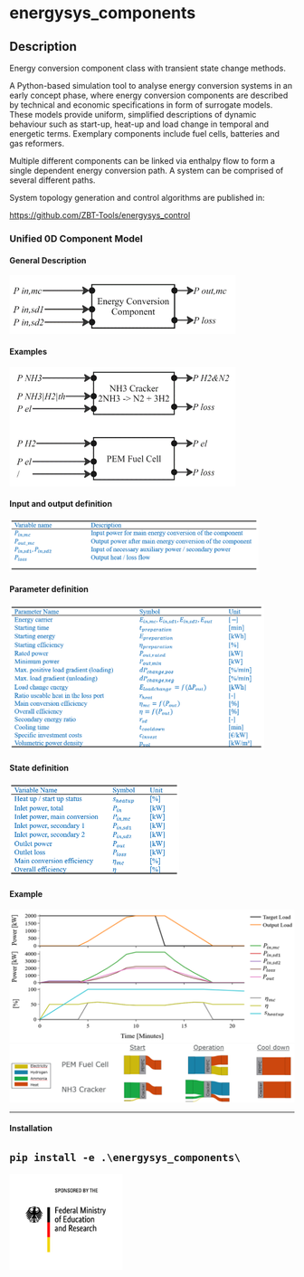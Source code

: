 
# energysys_components

## Description
Energy conversion component class with transient state change methods.

A Python-based simulation tool to analyse energy conversion systems in an early concept phase, where energy conversion components are described by technical and economic specifications in form of surrogate models. These models provide uniform, simplified descriptions of dynamic behaviour such as start-up, heat-up and load change in temporal and energetic terms. Exemplary components include fuel cells, batteries and gas reformers. 

Multiple different components can be linked via enthalpy flow to form a single dependent energy conversion path. A system can be comprised of several different paths.

System topology generation and control algorithms are published in:

https://github.com/ZBT-Tools/energysys_control

### Unified 0D Component Model
#### General Description
<img src="docs/img/readme_component.png" width="400">

#### Examples

<img alt="img.png" src="docs/img/readme_component_examples.png" width="400"/>

#### Input and output definition

<img alt="img.png" src="docs/img/readme_component_input.png" width="440"/>

#### Parameter definition

<img alt="img.png" src="docs/img/readme_component_parameter.png" width="450"/>

#### State definition

<img alt="img.png" src="docs/img/readme_component_state.png" width="300"/>

#### Example 

<img alt="img.png" src="docs/img/readme_component_t1.png"/>
<img alt="img_1.png" src="docs/img/readme_component_t2.png"/>

---

#### Installation 

`pip install -e .\energysys_components\`
---

<img src="docs/img/bmbf.png" width="200">